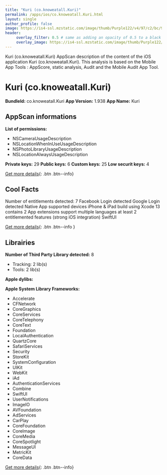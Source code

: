 ```yaml
---
title: "Kuri (co.knoweatall.Kuri)"
permalink: /apps/ios/co.knoweatall.Kuri.html
layout: single
author_profile: false
image: https://is4-ssl.mzstatic.com/image/thumb/Purple122/v4/97/c2/bc/97c2bc4e-0f08-bf04-a9c4-ea70245fdc70/AppIcon-0-1x_U007emarketing-0-7-0-85-220.png/512x512bb.jpg
header: 
     overlay_filter: 0.5 # same as adding an opacity of 0.5 to a black background
     overlay_image: https://is4-ssl.mzstatic.com/image/thumb/Purple122/v4/97/c2/bc/97c2bc4e-0f08-bf04-a9c4-ea70245fdc70/AppIcon-0-1x_U007emarketing-0-7-0-85-220.png/512x512bb.jpg
---
```

Kuri (co.knoweatall.Kuri) AppScan description of the content of the iOS application Kuri (co.knoweatall.Kuri). This analysis is based on the Mobile App Tools : AppScore, static analysis, Audit and the Mobile Audit App Tool.

# Kuri (co.knoweatall.Kuri)

**BundleId:** co.knoweatall.Kuri
**App Version:** 1.938
**App Name:** Kuri


## AppScan informations 

**List of permissions:** 
- NSCameraUsageDescription
- NSLocationWhenInUseUsageDescription
- NSPhotoLibraryUsageDescription
- NSLocationAlwaysUsageDescription
  
  
**Private keys:** 29
**Public keys:** 6
**Custom keys:** 25
**Low securit keys:** 4
  
[Get more details](/pricing.html){: .btn .btn--info}

## Cool Facts

Number of entitlements detected: 7
Facebook Login detected
Google Login detected
Native App
supported devices iPhone & iPad
build using Xcode 13
contains 2 App extensions
support multiple languages
at least 2 entitlemented features (strong iOS integration)
SwiftUI
  
[Get more details](/pricing.html){: .btn .btn--info }

## Librairies 
**Number of Third Party Library detected:** 8
- Tracking: 2 lib(s)
- Tools: 2 lib(s)


**Apple dylibs:**


**Apple System Library Frameworks:**
- Accelerate
- CFNetwork
- CoreGraphics
- CoreServices
- CoreTelephony
- CoreText
- Foundation
- LocalAuthentication
- QuartzCore
- SafariServices
- Security
- StoreKit
- SystemConfiguration
- UIKit
- WebKit
- iAd
- AuthenticationServices
- Combine
- SwiftUI
- UserNotifications
- ImageIO
- AVFoundation
- AdServices
- CarPlay
- CoreFoundation
- CoreImage
- CoreMedia
- CoreSpotlight
- MessageUI
- MetricKit
- CoreData


  
[Get more details](/pricing.html){: .btn .btn--info}

